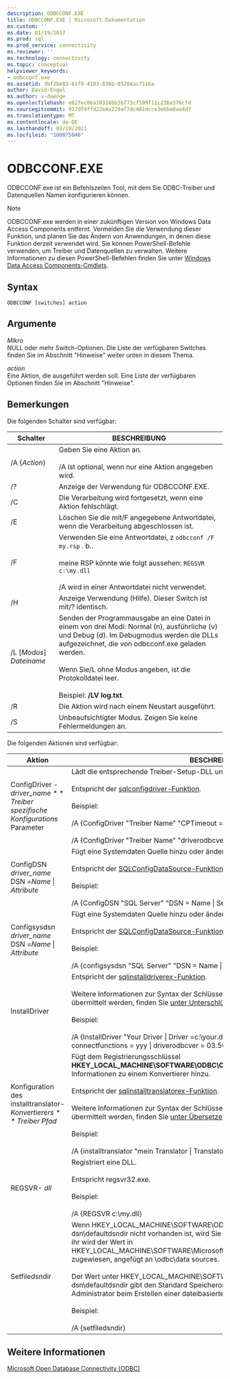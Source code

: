 ```yaml
---
description: ODBCCONF.EXE
title: ODBCCONF.EXE | Microsoft-Dokumentation
ms.custom: ''
ms.date: 01/19/2017
ms.prod: sql
ms.prod_service: connectivity
ms.reviewer: ''
ms.technology: connectivity
ms.topic: conceptual
helpviewer_keywords:
- odbcconf.exe
ms.assetid: 3bf2be83-61f9-4183-836b-85204ac7116a
author: David-Engel
ms.author: v-daenge
ms.openlocfilehash: e62fec06a10316bb3b773cf599f11c23ba376cfd
ms.sourcegitcommit: 917df4ffd22e4a229af7dc481dcce3ebba0aa4d7
ms.translationtype: MT
ms.contentlocale: de-DE
ms.lasthandoff: 02/10/2021
ms.locfileid: "100075046"
---
```

# <a name="odbcconfexe"></a>ODBCCONF.EXE
ODBCCONF.exe ist ein Befehlszeilen Tool, mit dem Sie ODBC-Treiber und Datenquellen Namen konfigurieren können.  
  
> [!NOTE]  
>  ODBCCONF.exe werden in einer zukünftigen Version von Windows Data Access Components entfernt. Vermeiden Sie die Verwendung dieser Funktion, und planen Sie das Ändern von Anwendungen, in denen diese Funktion derzeit verwendet wird. Sie können PowerShell-Befehle verwenden, um Treiber und Datenquellen zu verwalten. Weitere Informationen zu diesen PowerShell-Befehlen finden Sie unter [Windows Data Access Components-Cmdlets](/powershell/module/wdac).  
  
## <a name="syntax"></a>Syntax  
  
```console  
ODBCCONF [switches] action  
```  
  
## <a name="arguments"></a>Argumente  
 *Mikro*  
 NULL oder mehr Switch-Optionen. Die Liste der verfügbaren Switches finden Sie im Abschnitt "Hinweise" weiter unten in diesem Thema.  
  
 *action*  
 Eine Aktion, die ausgeführt werden soll. Eine Liste der verfügbaren Optionen finden Sie im Abschnitt "Hinweise".  
  
## <a name="remarks"></a>Bemerkungen  
 Die folgenden Schalter sind verfügbar:  
  
|Schalter|BESCHREIBUNG|  
|------------|-----------------|  
|/A {*Action*}|Geben Sie eine Aktion an.<br /><br /> /A ist optional, wenn nur eine Aktion angegeben wird.|  
|/?|Anzeige der Verwendung für ODBCCONF.EXE.|  
|/C|Die Verarbeitung wird fortgesetzt, wenn eine Aktion fehlschlägt.|  
|/E|Löschen Sie die mit/F angegebene Antwortdatei, wenn die Verarbeitung abgeschlossen ist.|  
|/F|Verwenden Sie eine Antwortdatei, z `odbcconf /F my.rsp` . b..<br /><br /> meine RSP könnte wie folgt aussehen: `REGSVR c:\my.dll`<br /><br /> /A wird in einer Antwortdatei nicht verwendet.|  
|/H|Anzeige Verwendung (Hilfe). Dieser Switch ist mit/? identisch.|  
|/L [*Modus*] *Dateiname*|Senden der Programmausgabe an eine Datei in einem von drei Modi: Normal (n), ausführliche (v) und Debug (d). Im Debugmodus werden die DLLs aufgezeichnet, die von odbcconf.exe geladen werden.<br /><br /> Wenn Sie/L ohne Modus angeben, ist die Protokolldatei leer.<br /><br /> Beispiel: **/LV log.txt**.|  
|/R|Die Aktion wird nach einem Neustart ausgeführt.|  
|/S|Unbeaufsichtigter Modus. Zeigen Sie keine Fehlermeldungen an.|  
  
 Die folgenden Aktionen sind verfügbar:  
  
|Aktion|BESCHREIBUNG|  
|------------|-----------------|  
|ConfigDriver *-driver_name * * Treiber spezifische Konfigurations* Parameter|Lädt die entsprechende Treiber-Setup-DLL und ruft die **ConfigDriver** -Funktion auf.<br /><br /> Entspricht der [sqlconfigdriver-Funktion](../odbc/reference/syntax/sqlconfigdriver-function.md).<br /><br /> Beispiel:<br /><br /> /A {ConfigDriver "Treiber Name" "CPTimeout = 60"}<br /><br /> /A {ConfigDriver "Treiber Name" "driverodbcver = 03.80"}|  
|ConfigDSN *driver_name* DSN =*Name* &#124; *Attribute*|Fügt eine Systemdaten Quelle hinzu oder ändert Sie.<br /><br /> Entspricht der [SQLConfigDataSource-Funktion](../odbc/reference/syntax/sqlconfigdatasource-function.md).<br /><br /> Beispiel:<br /><br /> /A {ConfigDSN "SQL Server" "DSN = Name &#124; Server = SRV"}|  
|Configsysdsn *driver_name* DSN =*Name* &#124; *Attribute*|Fügt eine Systemdaten Quelle hinzu oder ändert Sie.<br /><br /> Entspricht der [SQLConfigDataSource-Funktion](../odbc/reference/syntax/sqlconfigdatasource-function.md).<br /><br /> Beispiel:<br /><br /> /A {configsysdsn "SQL Server" "DSN = Name &#124; Server = SRV"}|  
|InstallDriver|Entspricht der [sqlinstalldriverex-Funktion](../odbc/reference/syntax/sqlinstalldriverex-function.md).<br /><br /> Weitere Informationen zur Syntax der Schlüsselwort-Wert-Paare, die an InstallDriver übermittelt werden, finden Sie [unter Unterschlüssel der Treiber Spezifikation](../odbc/reference/install/driver-specification-subkeys.md)<br /><br /> Beispiel:<br /><br /> /A {InstallDriver "Your Driver &#124; Driver =c:\your.dll &#124; Setup =c:\your.dll &#124; apilevel = 2 &#124; connectfunctions = yyy &#124; driverodbcver = 03.50 &#124; fileusage = 0 &#124; sqllevel = 1"}|  
|Konfiguration des installtranslator- *Konvertierers * * Treiber Pfad*|Fügt dem Registrierungsschlüssel **HKEY_LOCAL_MACHINE\SOFTWARE\ODBC\ODBCINST.INI \ODBC** -Übersetzer Informationen zu einem Konvertierer hinzu.<br /><br /> Entspricht der [sqlinstalltranslatorex-Funktion](../odbc/reference/syntax/sqlinstalltranslatorex-function.md).<br /><br /> Weitere Informationen zur Syntax der Schlüsselwort-Wert-Paare, die an InstallDriver übermittelt werden, finden Sie [unter Übersetzer-Spezifikations](../odbc/reference/install/translator-specification-subkeys.md)<br /><br /> Beispiel:<br /><br /> /A {installtranslator "mein Translator &#124; Translator =c:\my.dll &#124; Setup =c:\my.dll"}|  
|REGSVR- *dll*|Registriert eine DLL.<br /><br /> Entspricht regsvr32.exe.<br /><br /> Beispiel:<br /><br /> /A {REGSVR c:\my.dll}|  
|Setfiledsndir|Wenn HKEY_LOCAL_MACHINE\SOFTWARE\ODBC\ODBC.INI \ODBC-Datei dsn\defaultdsndir nicht vorhanden ist, wird Sie von der setfiledsndir-Aktion erstellt, und ihr wird der Wert in HKEY_LOCAL_MACHINE\SOFTWARE\Microsoft\Windows\CurrentVersion\CommonFilesDir zugewiesen, angefügt an \odbc\data sources.<br /><br /> Der Wert unter HKEY_LOCAL_MACHINE\SOFTWARE\ODBC\ODBC.INI \ODBC-Datei dsn\defaultdsndir gibt den Standard Speicherort an, der vom ODBC-Datenquellen-Administrator beim Erstellen einer dateibasierten Datenquelle verwendet wird.<br /><br /> Beispiel:<br /><br /> /A {setfiledsndir}|  
  
## <a name="see-also"></a>Weitere Informationen  
 [Microsoft Open Database Connectivity (ODBC)](../odbc/microsoft-open-database-connectivity-odbc.md)
